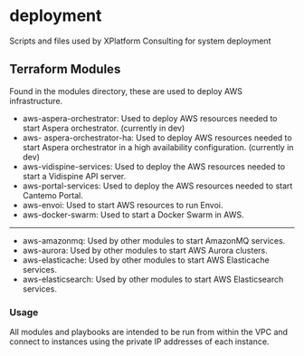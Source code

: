 # deployment
Scripts and files used by XPlatform Consulting for system deployment

## Terraform Modules
Found in the modules directory, these are used to deploy AWS infrastructure. 
* aws-aspera-orchestrator: Used to deploy AWS resources needed to start Aspera orchestrator. (currently in dev)
* aws- aspera-orchestrator-ha: Used to deploy AWS resources needed to start Aspera orchestrator in a high availability configuration. (currently in dev)
* aws-vidispine-services: Used to deploy the AWS resources needed to start a Vidispine API server.
* aws-portal-services: Used to deploy the AWS resources needed to start Cantemo Portal.
* aws-envoi: Used to start AWS resources to run Envoi.
* aws-docker-swarm: Used to start a Docker Swarm in AWS.
---
* aws-amazonmq: Used by other modules to start AmazonMQ services.
* aws-aurora: Used by other modules to start AWS Aurora clusters.
* aws-elasticache: Used by other modules to start AWS Elasticache services.
* aws-elasticsearch: Used by other modules to start AWS Elasticsearch services.

### Usage
All modules and playbooks are intended to be run from within the VPC and connect to instances using the private IP addresses of each instance. 